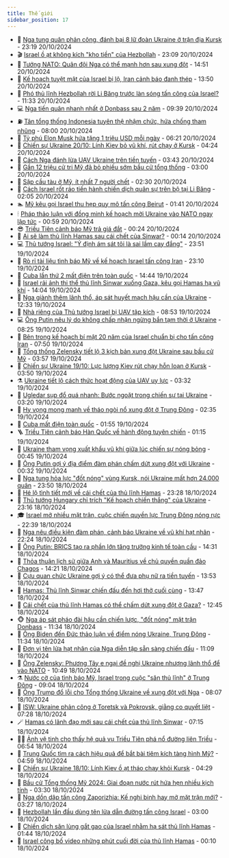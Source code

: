 ```yaml
---
title: Thế giới
sidebar_position: 17
---
```


<!-- dantri-the-gioi:START -->
- 🌋 [Nga tung quân phản công, đánh bại 8 lữ đoàn Ukraine ở trận địa Kursk](https://dantri.com.vn/the-gioi/nga-tung-quan-phan-cong-danh-bai-8-lu-doan-ukraine-o-tran-dia-kursk-20241021061512347.htm) - 23:19 20/10/2024
- 🎬 [Israel ồ ạt không kích &quot;kho tiền&quot; của Hezbollah](https://dantri.com.vn/the-gioi/israel-o-at-khong-kich-kho-tien-cua-hezbollah-20241021060144318.htm) - 23:09 20/10/2024
- 🧰 [Tướng NATO: Quân đội Nga có thể mạnh hơn sau xung đột](https://dantri.com.vn/the-gioi/tuong-nato-quan-doi-nga-co-the-manh-hon-sau-xung-dot-20241020214233036.htm) - 14:51 20/10/2024
- 🌋 [Kế hoạch tuyệt mật của Israel bị lộ, Iran cảnh báo đanh thép](https://dantri.com.vn/the-gioi/ke-hoach-tuyet-mat-cua-israel-bi-lo-iran-canh-bao-danh-thep-20241020201725299.htm) - 13:50 20/10/2024
- 🗽 [Phó thủ lĩnh Hezbollah rời Li Băng trước làn sóng tấn công của Israel?](https://dantri.com.vn/the-gioi/pho-thu-linh-hezbollah-roi-li-bang-truoc-lan-song-tan-cong-cua-israel-20241020183025239.htm) - 11:33 20/10/2024
- 💻 [Nga tiến quân nhanh nhất ở Donbass sau 2 năm](https://dantri.com.vn/the-gioi/nga-tien-quan-nhanh-nhat-o-donbass-sau-2-nam-20241020163226254.htm) - 09:39 20/10/2024
- ⛽️ [Tân tổng thống Indonesia tuyên thệ nhậm chức, hứa chống tham nhũng](https://dantri.com.vn/the-gioi/tan-tong-thong-indonesia-tuyen-the-nham-chuc-hua-chong-tham-nhung-20241020143554930.htm) - 08:00 20/10/2024
- 🤩 [Tỷ phú Elon Musk hứa tặng 1 triệu USD mỗi ngày](https://dantri.com.vn/the-gioi/ty-phu-elon-musk-hua-tang-1-trieu-usd-moi-ngay-20241020121018903.htm) - 06:21 20/10/2024
- 🧐 [Chiến sự Ukraine 20/10: Lính Kiev bỏ vũ khí, rút chạy ở Kursk](https://dantri.com.vn/the-gioi/chien-su-ukraine-2010-linh-kiev-bo-vu-khi-rut-chay-o-kursk-20241020111447697.htm) - 04:24 20/10/2024
- 🎊 [Cách Nga đánh lừa UAV Ukraine trên tiền tuyến](https://dantri.com.vn/the-gioi/cach-nga-danh-lua-uav-ukraine-tren-tien-tuyen-20241020103350138.htm) - 03:43 20/10/2024
- 📝 [Gần 12 triệu cử tri Mỹ đã bỏ phiếu sớm bầu cử tổng thống](https://dantri.com.vn/the-gioi/gan-12-trieu-cu-tri-my-da-bo-phieu-som-bau-cu-tong-thong-20241020092608129.htm) - 03:00 20/10/2024
- 🤡 [Sập cầu tàu ở Mỹ, ít nhất 7 người chết](https://dantri.com.vn/the-gioi/sap-cau-tau-o-my-it-nhat-7-nguoi-chet-20241020092834352.htm) - 02:30 20/10/2024
- 🥷 [Cách Israel rốt ráo tiến hành chiến dịch quân sự trên bộ tại Li Băng](https://dantri.com.vn/the-gioi/cach-israel-rot-rao-tien-hanh-chien-dich-quan-su-tren-bo-tai-li-bang-20241016101834439.htm) - 02:05 20/10/2024
- 🏊 [Mỹ kêu gọi Israel thu hẹp quy mô tấn công Beirut](https://dantri.com.vn/the-gioi/my-keu-goi-israel-thu-hep-quy-mo-tan-cong-beirut-20241020082935643.htm) - 01:41 20/10/2024
- 🕯 [Pháp thảo luận với đồng minh kế hoạch mời Ukraine vào NATO ngay lập tức](https://dantri.com.vn/the-gioi/phap-thao-luan-voi-dong-minh-ke-hoach-moi-ukraine-vao-nato-ngay-lap-tuc-20241020074335807.htm) - 00:59 20/10/2024
- 😎 [Triều Tiên cảnh báo Mỹ trả giá đắt](https://dantri.com.vn/the-gioi/trieu-tien-canh-bao-my-tra-gia-dat-20241020072301932.htm) - 00:24 20/10/2024
- 🌈 [Ai sẽ làm thủ lĩnh Hamas sau cái chết của Sinwar?](https://dantri.com.vn/the-gioi/ai-se-lam-thu-linh-hamas-sau-cai-chet-cua-sinwar-20241020071251182.htm) - 00:14 20/10/2024
- 💻 [Thủ tướng Israel: &quot;Ý định ám sát tôi là sai lầm cay đắng&quot;](https://dantri.com.vn/the-gioi/thu-tuong-israel-y-dinh-am-sat-toi-la-sai-lam-cay-dang-20241020064506590.htm) - 23:51 19/10/2024
- 🤖 [Rò rỉ tài liệu tình báo Mỹ về kế hoạch Israel tấn công Iran](https://dantri.com.vn/the-gioi/ro-ri-tai-lieu-tinh-bao-my-ve-ke-hoach-israel-tan-cong-iran-20241020060118522.htm) - 23:10 19/10/2024
- 🦏 [Cuba lần thứ 2 mất điện trên toàn quốc](https://dantri.com.vn/the-gioi/cuba-lan-thu-2-mat-dien-tren-toan-quoc-20241019210914609.htm) - 14:44 19/10/2024
- 🌁 [Israel rải ảnh thi thể thủ lĩnh Sinwar xuống Gaza, kêu gọi Hamas hạ vũ khí](https://dantri.com.vn/the-gioi/israel-rai-anh-thi-the-thu-linh-sinwar-xuong-gaza-keu-goi-hamas-ha-vu-khi-20241019205851213.htm) - 14:04 19/10/2024
- 🐘 [Nga giành thêm lãnh thổ, áp sát huyết mạch hậu cần của Ukraine](https://dantri.com.vn/the-gioi/nga-gianh-them-lanh-tho-ap-sat-huyet-mach-hau-can-cua-ukraine-20241019193136586.htm) - 12:33 19/10/2024
- 🥷 [Nhà riêng của Thủ tướng Israel bị UAV tập kích](https://dantri.com.vn/the-gioi/nha-rieng-cua-thu-tuong-israel-bi-uav-tap-kich-20241019154407313.htm) - 08:53 19/10/2024
- 💻 [Ông Putin nêu lý do không chấp nhận ngừng bắn tạm thời ở Ukraine](https://dantri.com.vn/the-gioi/ong-putin-neu-ly-do-khong-chap-nhan-ngung-ban-tam-thoi-o-ukraine-20241019151611968.htm) - 08:25 19/10/2024
- 🎡 [Bên trong kế hoạch bí mật 20 năm của Israel chuẩn bị cho tấn công Iran](https://dantri.com.vn/the-gioi/ben-trong-ke-hoach-bi-mat-20-nam-cua-israel-chuan-bi-cho-tan-cong-iran-20241019143639260.htm) - 07:50 19/10/2024
- 🧰 [Tổng thống Zelensky tiết lộ 3 kịch bản xung đột Ukraine sau bầu cử Mỹ](https://dantri.com.vn/the-gioi/tong-thong-zelensky-tiet-lo-3-kich-ban-xung-dot-ukraine-sau-bau-cu-my-20241019073847724.htm) - 03:57 19/10/2024
- 🥸 [Chiến sự Ukraine 19/10: Lực lượng Kiev rút chạy hỗn loạn ở Kursk](https://dantri.com.vn/the-gioi/chien-su-ukraine-1910-luc-luong-kiev-rut-chay-hon-loan-o-kursk-20241019103050121.htm) - 03:50 19/10/2024
- ⚗️ [Ukraine tiết lộ cách thức hoạt động của UAV uy lực](https://dantri.com.vn/the-gioi/ukraine-tiet-lo-cach-thuc-hoat-dong-cua-uav-uy-luc-20241019095046193.htm) - 03:32 19/10/2024
- 🌮 [Ugledar sụp đổ quá nhanh: Bước ngoặt trong chiến sự tại Ukraine](https://dantri.com.vn/the-gioi/ugledar-sup-do-qua-nhanh-buoc-ngoat-trong-chien-su-tai-ukraine-20241017151945105.htm) - 03:20 19/10/2024
- 🎃 [Hy vọng mong manh về tháo ngòi nổ xung đột ở Trung Đông](https://dantri.com.vn/the-gioi/hy-vong-mong-manh-ve-thao-ngoi-no-xung-dot-o-trung-dong-20241019083207599.htm) - 02:35 19/10/2024
- 💫 [Cuba mất điện toàn quốc](https://dantri.com.vn/the-gioi/cuba-mat-dien-toan-quoc-20241019084704308.htm) - 01:55 19/10/2024
- 🪜 [Triều Tiên cảnh báo Hàn Quốc về hành động tuyên chiến](https://dantri.com.vn/the-gioi/trieu-tien-canh-bao-han-quoc-ve-hanh-dong-tuyen-chien-20241019070000177.htm) - 01:15 19/10/2024
- 🌋 [Ukraine tham vọng xuất khẩu vũ khí giữa lúc chiến sự nóng bỏng](https://dantri.com.vn/the-gioi/ukraine-tham-vong-xuat-khau-vu-khi-giua-luc-chien-su-nong-bong-20241019073718857.htm) - 00:45 19/10/2024
- 🦏 [Ông Putin gợi ý địa điểm đàm phán chấm dứt xung đột với Ukraine](https://dantri.com.vn/the-gioi/ong-putin-goi-y-dia-diem-dam-phan-cham-dut-xung-dot-voi-ukraine-20241019072525485.htm) - 00:32 19/10/2024
- 👀 [Nga tung hỏa lực &quot;đốt nóng&quot; vùng Kursk, nói Ukraine mất hơn 24.000 quân](https://dantri.com.vn/the-gioi/nga-tung-hoa-luc-dot-nong-vung-kursk-noi-ukraine-mat-hon-24000-quan-20241019062400843.htm) - 23:50 18/10/2024
- 🧰 [Hé lộ tình tiết mới về cái chết của thủ lĩnh Hamas](https://dantri.com.vn/the-gioi/he-lo-tinh-tiet-moi-ve-cai-chet-cua-thu-linh-hamas-20241019062510267.htm) - 23:28 18/10/2024
- 🚀 [Thủ tướng Hungary chỉ trích &quot;Kế hoạch chiến thắng&quot; của Ukraine](https://dantri.com.vn/the-gioi/thu-tuong-hungary-chi-trich-ke-hoach-chien-thang-cua-ukraine-20241018204121256.htm) - 23:16 18/10/2024
- 🎓 [Israel mở nhiều mặt trận, cuộc chiến quyền lực Trung Đông nóng rực](https://dantri.com.vn/the-gioi/israel-mo-nhieu-mat-tran-cuoc-chien-quyen-luc-trung-dong-nong-ruc-20241018224113667.htm) - 22:39 18/10/2024
- 🥸 [Nga nêu điều kiện đàm phán, cảnh báo Ukraine về vũ khí hạt nhân](https://dantri.com.vn/the-gioi/nga-neu-dieu-kien-dam-phan-canh-bao-ukraine-ve-vu-khi-hat-nhan-20241019005302301.htm) - 22:24 18/10/2024
- 🦅 [Ông Putin: BRICS tạo ra phần lớn tăng trưởng kinh tế toàn cầu](https://dantri.com.vn/the-gioi/ong-putin-brics-tao-ra-phan-lon-tang-truong-kinh-te-toan-cau-20241018181540143.htm) - 14:31 18/10/2024
- 🤭 [Thỏa thuận lịch sử giữa Anh và Mauritius về chủ quyền quần đảo Chagos](https://dantri.com.vn/the-gioi/thoa-thuan-lich-su-giua-anh-va-mauritius-ve-chu-quyen-quan-dao-chagos-20241011102944255.htm) - 14:21 18/10/2024
- 🤖 [Cựu quan chức Ukraine gợi ý có thể đưa phụ nữ ra tiền tuyến](https://dantri.com.vn/the-gioi/cuu-quan-chuc-ukraine-goi-y-co-the-dua-phu-nu-ra-tien-tuyen-20241018144100130.htm) - 13:53 18/10/2024
- 🐲 [Hamas: Thủ lĩnh Sinwar chiến đấu đến hơi thở cuối cùng](https://dantri.com.vn/the-gioi/hamas-thu-linh-sinwar-chien-dau-den-hoi-tho-cuoi-cung-20241018204400242.htm) - 13:47 18/10/2024
- 🫣 [Cái chết của thủ lĩnh Hamas có thể chấm dứt xung đột ở Gaza?](https://dantri.com.vn/the-gioi/cai-chet-cua-thu-linh-hamas-co-the-cham-dut-xung-dot-o-gaza-20241018194223720.htm) - 12:45 18/10/2024
- 🐵 [Nga áp sát pháo đài hậu cần chiến lược, &quot;đốt nóng&quot; mặt trận Donbass](https://dantri.com.vn/the-gioi/nga-ap-sat-phao-dai-hau-can-chien-luoc-dot-nong-mat-tran-donbass-20241018182158222.htm) - 11:34 18/10/2024
- 🫶 [Ông Biden đến Đức thảo luận về điểm nóng Ukraine, Trung Đông](https://dantri.com.vn/the-gioi/ong-biden-den-duc-thao-luan-ve-diem-nong-ukraine-trung-dong-20241018183318963.htm) - 11:34 18/10/2024
- 💃 [Đơn vị tên lửa hạt nhân của Nga diễn tập sẵn sàng chiến đấu](https://dantri.com.vn/the-gioi/don-vi-ten-lua-hat-nhan-cua-nga-dien-tap-san-sang-chien-dau-20241018155553709.htm) - 11:09 18/10/2024
- 💫 [Ông Zelensky: Phương Tây e ngại đề nghị Ukraine nhượng lãnh thổ để vào NATO](https://dantri.com.vn/the-gioi/ong-zelensky-phuong-tay-e-ngai-de-nghi-ukraine-nhuong-lanh-tho-de-vao-nato-20241018173643238.htm) - 10:49 18/10/2024
- ⚗️ [Nước cờ của tình báo Mỹ, Israel trong cuộc &quot;săn thủ lĩnh&quot; ở Trung Đông](https://dantri.com.vn/the-gioi/nuoc-co-cua-tinh-bao-my-israel-trong-cuoc-san-thu-linh-o-trung-dong-20241018154611775.htm) - 09:04 18/10/2024
- 🥷 [Ông Trump đổ lỗi cho Tổng thống Ukraine về xung đột với Nga](https://dantri.com.vn/the-gioi/ong-trump-do-loi-cho-tong-thong-ukraine-ve-xung-dot-voi-nga-20241018150714597.htm) - 08:07 18/10/2024
- 🥸 [ISW: Ukraine phản công ở Toretsk và Pokrovsk, giằng co quyết liệt](https://dantri.com.vn/the-gioi/isw-ukraine-phan-cong-o-toretsk-va-pokrovsk-giang-co-quyet-liet-20241018115830761.htm) - 07:28 18/10/2024
- 🪄 [Hamas có lãnh đạo mới sau cái chết của thủ lĩnh Sinwar](https://dantri.com.vn/the-gioi/hamas-co-lanh-dao-moi-sau-cai-chet-cua-thu-linh-sinwar-20241018141317234.htm) - 07:15 18/10/2024
- 🧑‍💻 [Ảnh vệ tinh cho thấy hệ quả vụ Triều Tiên phá nổ đường liên Triều](https://dantri.com.vn/the-gioi/anh-ve-tinh-cho-thay-he-qua-vu-trieu-tien-pha-no-duong-lien-trieu-20241018075310123.htm) - 06:54 18/10/2024
- 🤭 [Trung Quốc tìm ra cách hiệu quả để bắt bài tiêm kích tàng hình Mỹ?](https://dantri.com.vn/the-gioi/trung-quoc-tim-ra-cach-hieu-qua-de-bat-bai-tiem-kich-tang-hinh-my-20241018115018298.htm) - 04:59 18/10/2024
- 🗽 [Chiến sự Ukraine 18/10: Lính Kiev ồ ạt tháo chạy khỏi Kursk](https://dantri.com.vn/the-gioi/chien-su-ukraine-1810-linh-kiev-o-at-thao-chay-khoi-kursk-20241018102228288.htm) - 04:29 18/10/2024
- 🤖 [Bầu cử Tổng thống Mỹ 2024: Giai đoạn nước rút hứa hẹn nhiều kịch tính](https://dantri.com.vn/the-gioi/bau-cu-tong-thong-my-2024-giai-doan-nuoc-rut-hua-hen-nhieu-kich-tinh-20241016083018435.htm) - 03:30 18/10/2024
- 🌈 [Nga dồn dập tấn công Zaporizhia: Kế nghi binh hay mở mặt trận mới?](https://dantri.com.vn/the-gioi/nga-don-dap-tan-cong-zaporizhia-ke-nghi-binh-hay-mo-mat-tran-moi-20241018102131960.htm) - 03:27 18/10/2024
- 🤩 [Hezbollah lần đầu dùng tên lửa dẫn đường tấn công Israel](https://dantri.com.vn/the-gioi/hezbollah-lan-dau-dung-ten-lua-dan-duong-tan-cong-israel-20241018092647346.htm) - 03:00 18/10/2024
- 🤗 [Chiến dịch săn lùng gắt gao của Israel nhằm hạ sát thủ lĩnh Hamas](https://dantri.com.vn/the-gioi/chien-dich-san-lung-gat-gao-cua-israel-nham-ha-sat-thu-linh-hamas-20241018075040622.htm) - 01:44 18/10/2024
- 🙉 [Israel công bố video những phút cuối đời của thủ lĩnh Hamas](https://dantri.com.vn/the-gioi/israel-cong-bo-video-nhung-phut-cuoi-doi-cua-thu-linh-hamas-20241018065853770.htm) - 00:10 18/10/2024<!-- dantri-the-gioi:END -->

